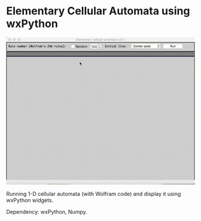 # Elementary Cellular Automata using wxPython

![ECA Demo](ecaDemo.gif)

Running 1-D cellular automata (with Wolfram code) and display it using wxPython widgets.

Dependency: wxPython, Numpy.

